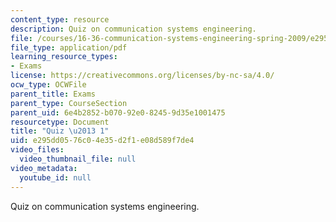 ```yaml
---
content_type: resource
description: Quiz on communication systems engineering.
file: /courses/16-36-communication-systems-engineering-spring-2009/e295dd0576c04e35d2f1e08d589f7de4_MIT16_36s09_quiz01.pdf
file_type: application/pdf
learning_resource_types:
- Exams
license: https://creativecommons.org/licenses/by-nc-sa/4.0/
ocw_type: OCWFile
parent_title: Exams
parent_type: CourseSection
parent_uid: 6e4b2852-b070-92e0-8245-9d35e1001475
resourcetype: Document
title: "Quiz \u2013 1"
uid: e295dd05-76c0-4e35-d2f1-e08d589f7de4
video_files:
  video_thumbnail_file: null
video_metadata:
  youtube_id: null
---
```

Quiz on communication systems engineering.